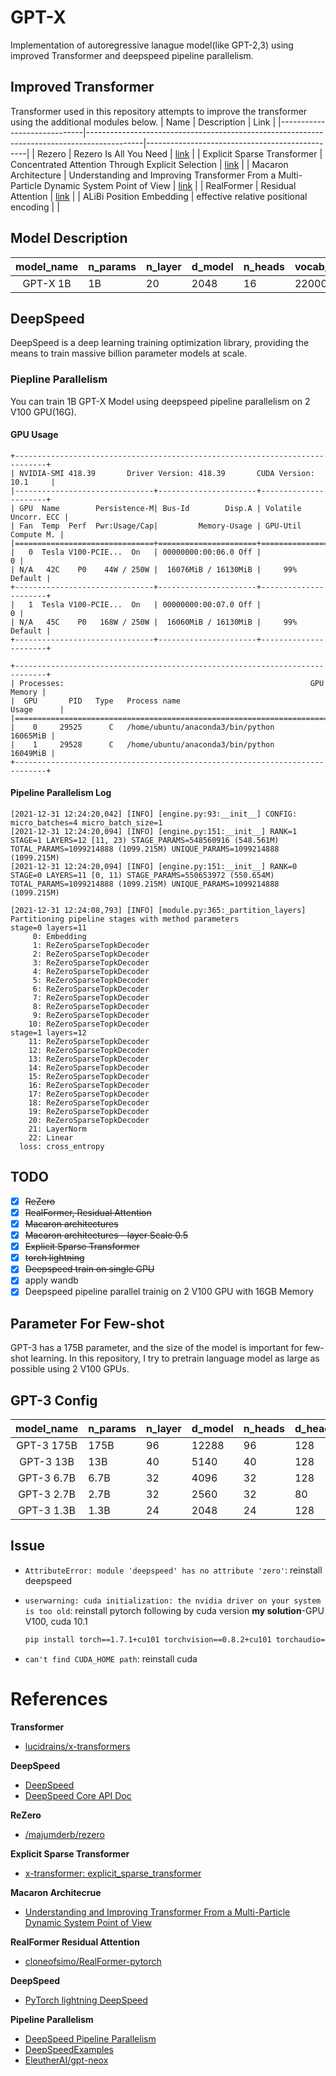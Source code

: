 # GPT-X
Implementation of autoregressive lanague model(like GPT-2,3) using improved Transformer and deepspeed pipeline parallelism. 

## Improved Transformer
Transformer used in this repository attempts to improve the transformer using the additional modules below.
| Name                        | Description                                                                                | Link                                           |
|-----------------------------|--------------------------------------------------------------------------------------------|------------------------------------------------|
| Rezero                      | Rezero Is All You Need                                                                     | [link](https://arxiv.org/abs/2003.04887)       |
| Explicit Sparse Transformer | Concentrated Attention Through Explicit Selection                                          | [link]( https://arxiv.org/abs/1912.11637 )     |
| Macaron Architecture        | Understanding and Improving Transformer From a Multi-Particle Dynamic System Point of View | [link]( https://arxiv.org/pdf/1906.02762.pdf ) |
| RealFormer                  | Residual Attention                                                                         | [link]( https://arxiv.org/abs/2012.11747 )     |
| ALiBi Position Embedding    | effective relative positional encoding                                                     |                                                |

## Model Description
| model_name | n_params | n_layer | d_model | n_heads | vocab_size | max_seq_len | learning_rate |
|:----------:|----------|---------|---------|---------|------------|-------------|---------------|
|  GPT-X 1B  |   1B     | 20      | 2048    | 16      | 22000      | 1024        | 2.0 x 10^-4   |

## DeepSpeed
DeepSpeed is a deep learning training optimization library, providing the means to train massive billion parameter models at scale.  
  
### Piepline Parallelism
You can train 1B GPT-X Model using deepspeed pipeline parallelism on 2 V100 GPU(16G).

#### GPU Usage
```
+-----------------------------------------------------------------------------+
| NVIDIA-SMI 418.39       Driver Version: 418.39       CUDA Version: 10.1     |
|-------------------------------+----------------------+----------------------+
| GPU  Name        Persistence-M| Bus-Id        Disp.A | Volatile Uncorr. ECC |
| Fan  Temp  Perf  Pwr:Usage/Cap|         Memory-Usage | GPU-Util  Compute M. |
|===============================+======================+======================|
|   0  Tesla V100-PCIE...  On   | 00000000:00:06.0 Off |                    0 |
| N/A   42C    P0    44W / 250W |  16076MiB / 16130MiB |     99%      Default |
+-------------------------------+----------------------+----------------------+
|   1  Tesla V100-PCIE...  On   | 00000000:00:07.0 Off |                    0 |
| N/A   45C    P0   168W / 250W |  16060MiB / 16130MiB |     99%      Default |
+-------------------------------+----------------------+----------------------+

+-----------------------------------------------------------------------------+
| Processes:                                                       GPU Memory |
|  GPU       PID   Type   Process name                             Usage      |
|=============================================================================|
|    0     29525      C   /home/ubuntu/anaconda3/bin/python          16065MiB |
|    1     29528      C   /home/ubuntu/anaconda3/bin/python          16049MiB |
+-----------------------------------------------------------------------------+
```
#### Pipeline Parallelism Log
```
[2021-12-31 12:24:20,042] [INFO] [engine.py:93:__init__] CONFIG: micro_batches=4 micro_batch_size=1
[2021-12-31 12:24:20,094] [INFO] [engine.py:151:__init__] RANK=1 STAGE=1 LAYERS=12 [11, 23) STAGE_PARAMS=548560916 (548.561M) TOTAL_PARAMS=1099214888 (1099.215M) UNIQUE_PARAMS=1099214888 (1099.215M)
[2021-12-31 12:24:20,094] [INFO] [engine.py:151:__init__] RANK=0 STAGE=0 LAYERS=11 [0, 11) STAGE_PARAMS=550653972 (550.654M) TOTAL_PARAMS=1099214888 (1099.215M) UNIQUE_PARAMS=1099214888 (1099.215M)
```

```
[2021-12-31 12:24:08,793] [INFO] [module.py:365:_partition_layers] Partitioning pipeline stages with method parameters
stage=0 layers=11
     0: Embedding
     1: ReZeroSparseTopkDecoder
     2: ReZeroSparseTopkDecoder
     3: ReZeroSparseTopkDecoder
     4: ReZeroSparseTopkDecoder
     5: ReZeroSparseTopkDecoder
     6: ReZeroSparseTopkDecoder
     7: ReZeroSparseTopkDecoder
     8: ReZeroSparseTopkDecoder
     9: ReZeroSparseTopkDecoder
    10: ReZeroSparseTopkDecoder
stage=1 layers=12
    11: ReZeroSparseTopkDecoder
    12: ReZeroSparseTopkDecoder
    13: ReZeroSparseTopkDecoder
    14: ReZeroSparseTopkDecoder
    15: ReZeroSparseTopkDecoder
    16: ReZeroSparseTopkDecoder
    17: ReZeroSparseTopkDecoder
    18: ReZeroSparseTopkDecoder
    19: ReZeroSparseTopkDecoder
    20: ReZeroSparseTopkDecoder
    21: LayerNorm
    22: Linear
  loss: cross_entropy
```


## TODO

- [x] ~~ReZero~~
- [x] ~~RealFormer, Residual Attention~~ 
- [x] ~~Macaron architectures~~
- [x] ~~Macaron architectures - layer Scale 0.5~~
- [x] ~~Explicit Sparse Transformer~~
- [x] ~~torch lightning~~
- [x] ~~Deepspeed train on single GPU~~
- [x] apply wandb
- [x] Deepspeed pipeline parallel trainig on 2 V100 GPU with 16GB Memory

## Parameter For Few-shot
GPT-3 has a 175B parameter, and the size of the model is important for few-shot learning. In this repository, I try to pretrain language model as large as possible using 2 V100 GPUs.

## GPT-3 Config
| model_name | n_params | n_layer | d_model | n_heads | d_head | batch_size | learning_rate |
|:----------:|----------|---------|---------|---------|--------|------------|---------------|
| GPT-3 175B | 175B     | 96      | 12288   | 96      | 128    |    3.2M    | 0.6 x 10^-4   |
| GPT-3 13B  | 13B      | 40      | 5140    | 40      | 128    |     2M     | 1.0 x 10^-4   |
| GPT-3 6.7B | 6.7B     | 32      | 4096    | 32      | 128    |     2M     | 1.2 x 10^-4   |
| GPT-3 2.7B | 2.7B     | 32      | 2560    | 32      | 80     |     1M     | 1.6 x 10^-4   |
| GPT-3 1.3B | 1.3B     | 24      | 2048    | 24      | 128    |     1M     | 2.0 x 10^-4   |

## Issue
- `AttributeError: module 'deepspeed' has no attribute 'zero'`: reinstall deepspeed
- `userwarning: cuda initialization: the nvidia driver on your system is too old`: reinstall pytorch following by cuda version
    **my solution**-GPU V100, cuda 10.1  

    ```sh
  pip install torch==1.7.1+cu101 torchvision==0.8.2+cu101 torchaudio==0.7.2 -f https://download.pytorch.org/whl/torch_stable.html
    ```
- `can't find CUDA_HOME path`: reinstall cuda
# References
**Transformer**

- [lucidrains/x-transformers](https://github.com/lucidrains/x-transformers)
  
**DeepSpeed**

- [DeepSpeed](https://www.deepspeed.ai/)
- [DeepSpeed Core API Doc](https://deepspeed.readthedocs.io/en/latest/index.html)

**ReZero**

- [/majumderb/rezero](https://github.com/majumderb/rezero/blob/master/rezero/transformer/rztx.py)

**Explicit Sparse Transformer**

- [x-transformer: explicit_sparse_transformer](https://github.com/lucidrains/x-transformers/blob/2badf9261cda03e1497b5db62274b045cd827086/x_transformers/x_transformers.py#L469)

**Macaron Architecrue**

- [Understanding and Improving Transformer From a Multi-Particle Dynamic System Point of View](https://arxiv.org/pdf/1906.02762.pdf)

**RealFormer Residual Attention**
- [cloneofsimo/RealFormer-pytorch](https://github.com/cloneofsimo/RealFormer-pytorch/blob/main/models.py)

**DeepSpeed**
- [PyTorch lightning DeepSpeed](https://pytorch-lightning.readthedocs.io/en/stable/advanced/advanced_gpu.html#deepspeed)

**Pipeline Parallelism**
- [DeepSpeed Pipeline Parallelism](https://www.deepspeed.ai/tutorials/pipeline/)
- [DeepSpeedExamples](https://github.com/microsoft/DeepSpeedExamples/tree/1fed12e8b375b0c54902827e7140d8266dfccd59/pipeline_parallelism)
- [EleutherAI/gpt-neox](https://github.com/EleutherAI/gpt-neox/blob/49e60fe7ad14f6991a7fa678d3a0c330d09b9ff4/megatron/training.py)
